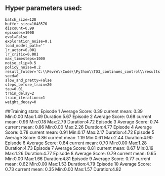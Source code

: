 ## Hyper parameters used:
	batch_size=128
	buffer_size=1048576
	discount=0.99
	episodes=1000
	eval=False
	exploration_noise=0.1
	load_model_path=''
	lr_actor=0.001
	lr_critic=0.001
	max_timesteps=1000
	noise_clip=0.5
	policy_noise=0.2
	result_folder='C:\\Fevre\\Code\\Python\\TD3_continues_control\\results'
	seed=0
	slow_and_pretty=False
	steps_before_train=20
	tau=0.01
	train_delay=2
	train_iterations=1
	weight_decay=0
##Training stats:
	Episode 1	Average Score: 0.39 	 current mean: 0.39	 Min:0.00	Max:1.49	Duration:5.67
	Episode 2	Average Score: 0.68 	 current mean: 0.96	 Min:0.18	Max:2.79	Duration:4.72
	Episode 3	Average Score: 0.74 	 current mean: 0.86	 Min:0.00	Max:2.26	Duration:4.77
	Episode 4	Average Score: 0.78 	 current mean: 0.91	 Min:0.17	Max:2.17	Duration:4.72
	Episode 5	Average Score: 0.86 	 current mean: 1.19	 Min:0.61	Max:2.44	Duration:4.90
	Episode 6	Average Score: 0.84 	 current mean: 0.70	 Min:0.00	Max:1.28	Duration:4.73
	Episode 7	Average Score: 0.81 	 current mean: 0.67	 Min:0.19	Max:1.26	Duration:4.77
	Episode 8	Average Score: 0.79 	 current mean: 0.65	 Min:0.00	Max:1.66	Duration:4.81
	Episode 9	Average Score: 0.77 	 current mean: 0.62	 Min:0.00	Max:1.53	Duration:4.79
	Episode 10	Average Score: 0.73 	 current mean: 0.35	 Min:0.00	Max:1.57	Duration:4.82
